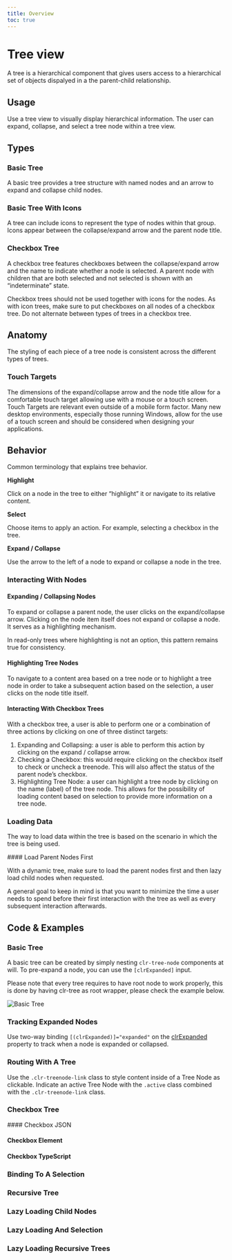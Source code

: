 ```yaml
---
title: Overview
toc: true
---
```


# Tree view

A tree is a hierarchical component that gives users access to a hierarchical set of objects dispalyed in a the parent-child relationship.

## Usage

Use a tree view to visually display hierarchical information. The user can expand, collapse, and select a tree node within a tree view.

## Types

### Basic Tree

<ClrRow>
<ClrCol>
<p>
A basic tree provides a tree structure with named nodes and an arrow to expand and collapse child nodes.
</p>
</ClrCol>
<ClrCol>
<DocInset>
<ClrImage title="Basic Tree" src="/images/components/tree-view/basic-tree.png" />
</DocInset>
</ClrCol>
</ClrRow>

### Basic Tree With Icons

<ClrRow>
<ClrCol>
<p>
A tree can include icons to represent the type of nodes within that group. Icons appear between the collapse/expand arrow and the parent node title.
</p>
</ClrCol>
<ClrCol>
<DocInset>
<ClrImage title="Basic Tree" src="/images/components/tree-view/icon-tree.png" />
</DocInset>
</ClrCol>
</ClrRow>

### Checkbox Tree

<ClrRow>
<ClrCol>
<p>
A checkbox tree features checkboxes between the collapse/expand arrow and the name to indicate whether a node is selected. A parent node with children that are both selected and not selected is shown with an “indeterminate” state.
</p>
<p>
Checkbox trees should not be used together with icons for the nodes. As with icon trees, make sure to put checkboxes on all nodes of a checkbox tree. Do not alternate between types of trees in a checkbox tree.
</p>
</ClrCol>
<ClrCol>
<DocInset>
<ClrImage title="Basic Tree" src="/images/components/tree-view/checkbox-tree.png" />
</DocInset>
</ClrCol>
</ClrRow>

## Anatomy

The styling of each piece of a tree node is consistent across the different types of trees.

### Touch Targets

<ClrRow>
<ClrCol>
<div>
The dimensions of the expand/collapse arrow and the node title allow for a comfortable touch target allowing use with a mouse or a touch screen.
</div>
</ClrCol>
<ClrCol>
<DocInset>
<ClrImage title="Tree view touch targets" src="/images/components/tree-view/touch-tree.svg" />
</DocInset>
</ClrCol>
</ClrRow>

<cds-alert status="warning" closable="false">
<cds-alert-content>
<div>Touch Targets are relevant even outside of a mobile form factor. Many new desktop environments, especially those running Windows, allow for the use of a touch screen and should be considered when designing your applications.</div>
</cds-alert-content>
</cds-alert>

## Behavior

Common terminology that explains tree behavior.

<ClrRow>
<ClrCol>
<div class="custom-block">
<strong>Highlight</strong>
<p>Click on a node in the tree to either “highlight” it or navigate to its relative content.</p>
</div>
</ClrCol>
<ClrCol>
<div class="custom-block">
<strong>Select</strong>
<p>Choose items to apply an action. For example, selecting a checkbox in the tree.</p>
</div>
</ClrCol>
<ClrCol>
<div class="custom-block">
<strong>Expand / Collapse</strong>
<p>Use the arrow to the left of a node to expand or collapse a node in the tree.</p>
</div>
</ClrCol>
</ClrRow>

### Interacting With Nodes

#### Expanding / Collapsing Nodes

<ClrRow>
<ClrCol>
<p>
To expand or collapse a parent node, the user clicks on the expand/collapse arrow. Clicking on the node item itself does not expand or collapse a node. It serves as a highlighting mechanism.
</p>
<p>
In read-only trees where highlighting is not an option, this pattern remains true for consistency.
</p>
</ClrCol>
<ClrCol>
<DocInset>
<ClrImage title="Expand and collapse tree node" src="/images/components/tree-view/expand-collapse-node.png" />
</DocInset>
</ClrCol>
</ClrRow>

#### Highlighting Tree Nodes

<ClrRow>
<ClrCol>
<p>
To navigate to a content area based on a tree node or to highlight a tree node in order to take a subsequent action based on the selection, a user clicks on the node title itself.
</p>
</ClrCol>
<ClrCol>
<DocInset>
<ClrImage title="Expand and collapse tree node" src="/images/components/tree-view/highlight-node.png" />
</DocInset>
</ClrCol>
</ClrRow>

[//]: # 'IMAGE - dashboard'

#### Interacting With Checkbox Trees

<ClrRow>
<ClrCol>
<p>
With a checkbox tree, a user is able to perform one or a combination of three actions by clicking on one of three distinct targets:
</p>
<ol class="custom-block">
<li class="custom-block">Expanding and Collapsing: a user is able to perform this action by clicking on the expand / collapse arrow.</li>
<li class="custom-block">Checking a Checkbox: this would require clicking on the checkbox itself to check or uncheck a treenode. This will also affect the status of the parent node’s checkbox.</li>
<li class="custom-block">Highlighting Tree Node: a user can highlight a tree node by clicking on the name (label) of the tree node. This allows for the possibility of loading content based on selection to provide more information on a tree node.</li>
</ol>
</ClrCol>
<ClrCol>
<DocInset>
<ClrImage title="Interacting with checkboxes" src="/images/components/tree-view/checkbox-interaction.png" />
</DocInset>
</ClrCol>
</ClrRow>

[//]: # 'IMAGE - view privileges'

### Loading Data

The way to load data within the tree is based on the scenario in which the tree is being used.

<ClrRow>
<ClrCol>
#### Load Parent Nodes First
<p>With a dynamic tree, make sure to load the parent nodes first and then lazy load child nodes when requested.</p>

<p>A general goal to keep in mind is that you want to minimize the time a user needs to spend before their first interaction with the tree as well as every subsequent interaction afterwards.</p>
</ClrCol>
<ClrCol>
<DocInset>
<ClrImage title="Loading data" src="/images/components/tree-view/loading-node.png" />
</DocInset>
</ClrCol>
</ClrRow>

## Code & Examples

### Basic Tree

A basic tree can be created by simply nesting `clr-tree-node` components at will. To pre-expand a node, you can use the `[clrExpanded]` input.

<cds-alert status="info" closable="false">
<cds-alert-content>
<div>Please note that every tree requires to have root node to work properly, this is done by having clr-tree as root wrapper, please check the example below.</div>
</cds-alert-content>
</cds-alert>

![Basic Tree](/images/components/tree-view/basic-tree-demo.png)
<doc-demo src="/demos/tree-view/basic-ng.html" demo="/demos/tree-view/empty-css.html"/></doc-demo>

### Tracking Expanded Nodes

Use two-way binding `[(clrExpanded)]="expanded"` on the [clrExpanded](/components/tree-view/api.html#properties) property to track when a node is expanded or collapsed.
<doc-demo src="/demos/tree-view/expanded-ng.html" demo="/demos/tree-view/empty-css.html"/></doc-demo>

### Routing With A Tree

Use the `.clr-treenode-link` class to style content inside of a Tree Node as clickable. Indicate an active Tree Node with the `.active` class combined with the `.clr-treenode-link` class.
<doc-demo src="/demos/tree-view/routed-ng.html" demo="/demos/tree-view/empty-css.html"/></doc-demo>

### Checkbox Tree

<ClrRow>
<ClrCol>
<ClrImage height="500" title="Checkbox Tree" src="/images/components/tree-view/checkbox-tree-demo.png" />
</ClrCol>
<ClrCol>
#### Checkbox JSON
<doc-demo src="/demos/tree-view/checkbox-json.html" demo="/demos/tree-view/empty-css.html" toggle="false"/>
</ClrCol>
</ClrRow>

#### Checkbox Element

<doc-demo src="/demos/tree-view/checkbox-ng.html" demo="/demos/tree-view/empty-css.html" />

#### Checkbox TypeScript

<doc-demo src="/demos/tree-view/checkbox.ts" demo="/demos/tree-view/empty-css.html" />

### Binding To A Selection

### Recursive Tree

### Lazy Loading Child Nodes

### Lazy Loading And Selection

### Lazy Loading Recursive Trees
